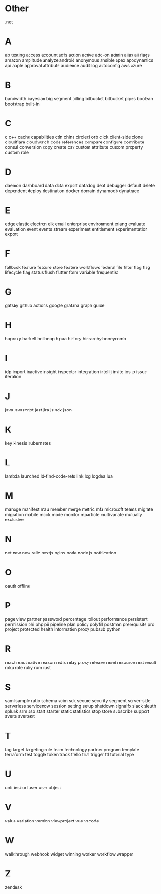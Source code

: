 # Other

.net

# A

ab testing
access
account
adfs
action
active
add-on
admin
alias
all flags
amazon
amplitude
analyze
android
anonymous
ansible
apex
appdynamics
api
apple
approval
attribute
audience
audit log
autoconfig
aws
azure

# B

bandwidth
bayesian
big segment
billing
bitbucket
bitbucket pipes
boolean
bootstrap
built-in

# C

c
c++
cache
capabilities
cdn
china
circleci orb
click
client-side
clone
cloudflare
cloudwatch
code references
compare
configure
contribute
consul
conversion
copy
create
csv
custom attribute
custom property
custom role

# D

daemon
dashboard
data
data export
datadog
debt
debugger
default
delete
dependent
deploy
destination
docker
domain
dynamodb
dynatrace

# E

edge
elastic
electron
elk
email
enterprise
environment
erlang
evaluate
evaluation
event
events stream
experiment
entitlement
experimentation
export

# F

fallback
feature
feature store
feature workflows
federal
file
filter
flag
flag lifecycle
flag status
flush
flutter
form variable
frequentist

# G

gatsby
github actions
google
grafana
graph
guide

# H

haproxy
haskell
hcl
heap
hipaa
history
hierarchy
honeycomb

# I

idp
import
inactive
insight
inspector
integration
intellij
invite
ios
ip
issue
iteration

# J

java
javascript
jest
jira
js sdk
json

# K

key
kinesis
kubernetes

# L

lambda
launched
ld-find-code-refs
link
log
logdna
lua

# M

manage
manifest
mau
member
merge
metric
mfa
microsoft teams
migrate
migration
mobile
mock
mode
monitor
mparticle
multivariate
mutually exclusive

# N

net
new
new relic
nextjs
nginx
node
node.js
notification

# O

oauth
offline

# P

page view
partner
password
percentage rollout
performance
persistent
permission
phi
php
pii
pipeline
plan
policy
polyfill
postman
prerequisite
pro
project
protected health information
proxy
pubsub
python

# R

react
react native
reason
redis
relay proxy
release
reset
resource
rest
result
roku
role
ruby
rum
rust

# S

saml
sample ratio
schema
scim
sdk
secure
security
segment
server-side
serverless
servicenow
session
setting
setup
shutdown
signalfx
slack
sleuth
splunk
srm
sso
start
starter
static
statistics
stop
store
subscribe
support
svelte
sveltekit

# T

tag
target
targeting rule
team
technology partner program
template
terraform
test
toggle
token
track
trello
trial
trigger
ttl
tutorial
type

# U

unit test
url
user
user object

# V

value
variation
version
viewproject
vue
vscode

# W

walkthrough
webhook
widget
winning
worker
workflow
wrapper

# Z

zendesk
